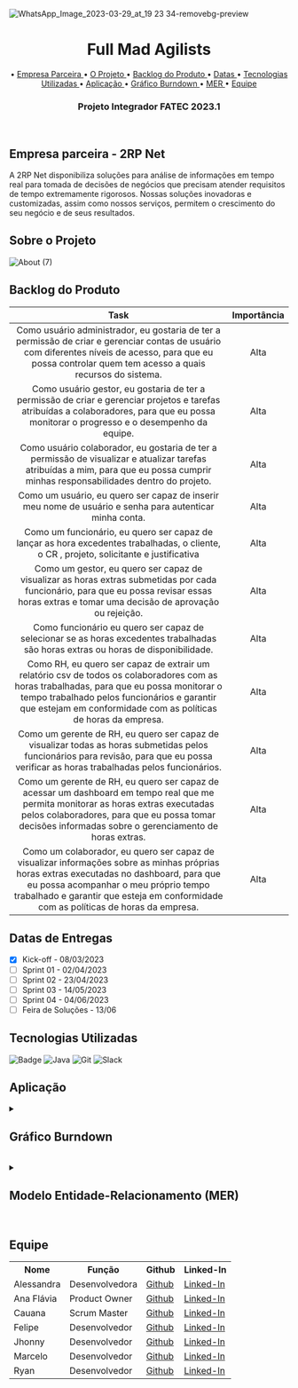

![WhatsApp_Image_2023-03-29_at_19 23 34-removebg-preview](https://user-images.githubusercontent.com/77700346/228681780-58e41d77-c02a-48f2-b03c-e537662b23c0.png)
<br id="topo">
<h1 align="center"> Full Mad Agilists</h1>
<p align="center">
• <a href ="#d"> Empresa Parceira </a>
• <a href ="#f"> O Projeto </a>
• <a href ="#a"> Backlog do Produto </a>
• <a href ="#b"> Datas </a> 
• <a href ="#c"> Tecnologias Utilizadas </a>
• <a href ="#e"> Aplicação </a>
• <a href ="#h"> Gráfico Burndown </a>
• <a href ="#m"> MER </a>
• <a href ="#g"> Equipe </a>
</p>
<h3 align="center"> Projeto Integrador FATEC 2023.1</h3>
<br/>

<h2>
Empresa parceira - 2RP Net
<br id=d></h2>

A 2RP Net disponibiliza soluções para análise de informações em tempo real para tomada de decisões de negócios que precisam atender requisitos de tempo extremamente rigorosos. Nossas soluções inovadoras e customizadas, assim como nossos serviços, permitem o crescimento do seu negócio e de seus resultados.

<h2>
Sobre o Projeto
<br id=f></h2>

![About (7)](https://user-images.githubusercontent.com/77700346/227825218-9093bff6-c929-46df-9240-821861bd76da.png)

<h2>Backlog do Produto<br id=a>
 
</h2>


|           Task             | Importância|
|:---------------------------------:|:----------:|
|Como usuário administrador, eu gostaria de ter a permissão de criar e gerenciar contas de usuário com diferentes níveis de acesso, para que eu possa controlar quem tem acesso a quais recursos do sistema.|Alta|
|Como usuário gestor, eu gostaria de ter a permissão de criar e gerenciar projetos e tarefas atribuídas a colaboradores, para que eu possa monitorar o progresso e o desempenho da equipe.|Alta|
|Como usuário colaborador, eu gostaria de ter a permissão de visualizar e atualizar tarefas atribuídas a mim, para que eu possa cumprir minhas responsabilidades dentro do projeto.|Alta|
|Como um usuário, eu quero ser capaz de inserir meu nome de usuário e senha para autenticar minha conta.|Alta|
|Como um funcionário, eu quero ser capaz de lançar as hora excedentes trabalhadas, o cliente, o CR , projeto, solicitante e justificativa|Alta|
|Como um gestor, eu quero ser capaz de visualizar as horas extras submetidas por cada funcionário, para que eu possa revisar essas horas extras e tomar uma decisão de aprovação ou rejeição.|Alta|
|Como funcionário eu quero ser capaz de selecionar se as horas excedentes trabalhadas são horas extras ou horas de disponibilidade.|Alta|
|Como RH, eu quero ser capaz de extrair um relatório csv de todos os colaboradores com as horas trabalhadas, para que eu possa monitorar o tempo trabalhado pelos funcionários e garantir que estejam em conformidade com as políticas de horas da empresa.|Alta|
|Como um gerente de RH, eu quero ser capaz de visualizar todas as horas submetidas pelos funcionários para revisão, para que eu possa verificar as horas trabalhadas pelos funcionários.|Alta|
|Como um gerente de RH, eu quero ser capaz de acessar um dashboard em tempo real que me permita monitorar as horas extras executadas pelos colaboradores, para que eu possa tomar decisões informadas sobre o gerenciamento de horas extras.|Alta|
|Como um colaborador, eu quero ser capaz de visualizar informações sobre as minhas próprias horas extras executadas no dashboard, para que eu possa acompanhar o meu próprio tempo trabalhado e garantir que esteja em conformidade com as políticas de horas da empresa.|Alta|

<h2>
Datas de Entregas<br id=b>
</h2>

- [x]  Kick-off - 08/03/2023
- [ ]  Sprint 01 - 02/04/2023
- [ ]  Sprint 02 - 23/04/2023
- [ ]  Sprint 03 - 14/05/2023
- [ ]  Sprint 04 - 04/06/2023
- [ ]  Feira de Soluções  - 13/06

<h2>
Tecnologias Utilizadas<br id=c>
</h2>

![Badge](https://img.shields.io/badge/Figma-F24E1E?style=for-the-badge&logo=figma&logoColor=white)
![Java](https://img.shields.io/badge/java-%23ED8B00.svg?style=for-the-badge&logo=java&logoColor=white)
![Git](https://img.shields.io/badge/git-%23F05033.svg?style=for-the-badge&logo=git&logoColor=white)
![Slack](https://img.shields.io/badge/Slack-4A154B?style=for-the-badge&logo=slack&logoColor=white)


<h2>
Aplicação<br id=e>
</h2>


<details>
<summary><h2> Gráfico Burndown </h2> <br id=h></summary>
<br>
</details>
<details>
<summary><h2> Modelo Entidade-Relacionamento (MER) </h2> <br id=m></summary>
<br>
<img src="https://imgur.com/a/4cmSK40">

</details>

<h2>Equipe<br id=g></h2>

<table>
  <tr>
    <th><b>Nome</b></th>
    <th><b>Função</b></th>
    <th><b>Github</b></th>
    <th><b>Linked-In</b></th>
  </tr>
  <tr>
    <td>Alessandra</td>
    <td>Desenvolvedora</td>
    <td><a href="https://github.com/Alemoreira-00">Github</a></td>
    <td><a href="https://www.linkedin.com/in/alessandra-moreira-780b76183">Linked-In</a></td>
  </tr>
  <tr>
    <td>Ana Flávia</td>
    <td>Product Owner</td>
    <td><a href="https://github.com/anadamascenos">Github</a></td>
    <td><a href="https://www.linkedin.com/in/anadamascenos/">Linked-In</a></td>
  </tr>
    <tr>
    <td>Cauana</td>
    <td>Scrum Master</td>
    <td><a href="https://github.com/Cauana">Github</a></td>
    <td><a href="https://www.linkedin.com/in/cauanadias/">Linked-In</a></td>
  </tr>
  <tr>
    <td>Felipe</td>
    <td>Desenvolvedor</td>
    <td><a href="https://github.com/flpcsr">Github</a></td>
    <td><a href="https://www.linkedin.com/in/felipe-cesar-3b79938a">Linked-In</a></td>
  </tr>
  <tr>
    <td>Jhonny</td>
    <td>Desenvolvedor</td>
    <td><a href="https://github.com/dutrajy">Github</a></td>
    <td><a href="https://www.linkedin.com/in/jnydutra/">Linked-In</a></td>
  </tr>
    <tr>
    <td>Marcelo</td>
    <td>Desenvolvedor</td>
    <td><a href="https://github.com/Marcelofbd">Github</a></td>
    <td><a href="https://www.linkedin.com/in/marcelofbd">Linked-In</a></td>
  </tr>
  <tr>
    <td>Ryan</td>
    <td>Desenvolvedor</td>
    <td><a href="https://github.com/ryanlanziloti">Github</a></td>
    <td><a href="https://www.linkedin.com/in/ryan-lanziloti-de-faria-teixeira-67a38822b/">Linked-In</a></td>
  </tr>
  
 
</table>
<br/>
 

